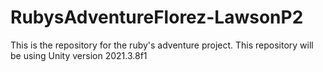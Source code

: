 # RubysAdventureFlorez-LawsonP2
This is the repository for the ruby's adventure project.
This repository will be using Unity version 2021.3.8f1
